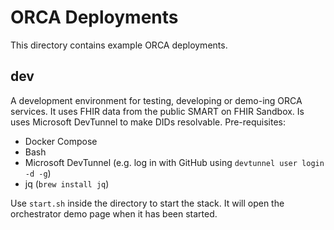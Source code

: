 # ORCA Deployments
This directory contains example ORCA deployments.

## dev
A development environment for testing, developing or demo-ing ORCA services. It uses FHIR data from the public SMART on FHIR Sandbox.
Is uses Microsoft DevTunnel to make DIDs resolvable.
Pre-requisites:
- Docker Compose
- Bash
- Microsoft DevTunnel (e.g. log in with GitHub using `devtunnel user login -d -g`)
- jq (`brew install jq`)

Use `start.sh` inside the directory to start the stack. It will open the orchestrator demo page when it has been started.